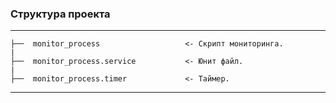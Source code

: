 ### Структура проекта

---

    ├──  monitor_process                   <- Скрипт мониторинга.
    |
    ├──  monitor_process.service           <- Юнит файл.
    |
    ├──  monitor_process.timer             <- Таймер.

---
